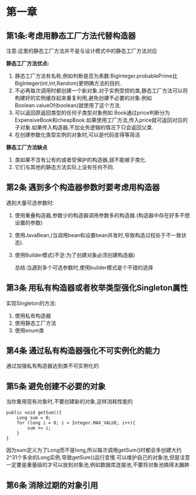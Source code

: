 # 第一章

## 第1条:考虑用静态工厂方法代替构造器

注意:这里的静态工厂方法并不是与设计模式中的静态工厂方法对应

**静态工厂方法优点:**

1. 静态工厂方法有名称,例如判断是否为素数:BigInteger.probablePrime比    BigInteger\(int,int,Random\)更明确方法的目的.   
2. 不必再每次调用时都创建一个新对象.对于实例受控的类,静态工厂方法可以将构建好的实例缓存起来重复利用,避免创建不必要的对象.例如 Boolean.valueOf\(boolean\)就使用了这个方法.
3. 可以返回原返回类型的任何子类型对象例如 Book通过price判断分为ExpensiveBook和cheapBook.如果使用工厂方法,传入price就可返回对应的子对象.如果传入构造器,不加业务逻辑的情况下只会返回父类.
4. 在创建参数化类型实例的对象时,可以是代码变得等简洁

**静态工厂方法缺点**

1. 类如果不含有公有的或者受保护的构造器,就不能被子类化.
2. 它们与其他的静态方法实际上没有任何不同.

## 第2条 遇到多个构造器参数时要考虑用构造器

遇到大量可选参数时:

1. 使用重叠构造器,参数少的构造器调用参数多的构造器.\(构造器中存在好多不想设置的参数\)
2. 使用JavaBean,\(当调用bean和设置bean并发时,导致构造过程处于不一致状态\).
3. 使用Builder模式\(不足:为了创建对象必须创建构造器\)

   总结:当遇到多个可选参数时,使用builder模式是个不错的选择

## 第3条 用私有构造器或者枚举类型强化Singleton属性

实现Singleton的方法:

1. 使用私有构造器
2. 使用静态工厂方法
3. 使用enum类

## 第4条 通过私有构造器强化不可实例化的能力

通过加强私有构造器达到类不可实例化的

## 第5条 避免创建不必要的对象

当你重用现有对象时,不要创建新的对象,这样消耗性能的 

```text
public void getSum(){
    Long sum = 0;
    for (long i = 0; i < Integer.MAX_VALUE; i++){
        sum += i;
    }
}
```

因为sum定义为了Long而不是long,所以每次调用getSum\(\)时都会多创建大约2^31个多余的Long实例,导致getSum\(\)运行变慢.可以维护自己的对象池,但是注意一定要是重量级的才可以放到对象池,例如数据库连接池,不要将对象池搞得太臃肿

## 第6条 消除过期的对象引用

